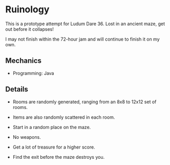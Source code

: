 Ruinology
==========
This is a prototype attempt for Ludum Dare 36. Lost in an ancient maze, get out before it collapses!

I may not finish within the 72-hour jam and will continue to finish it on my own.

Mechanics
---------
+ Programming: Java

Details
-------
- Rooms are randomly generated, ranging from an 8x8 to 12x12 set of rooms.
- Items are also randomly scattered in each room.
- Start in a random place on the maze.

- No weapons.
- Get a lot of treasure for a higher score.
- Find the exit before the maze destroys you.
